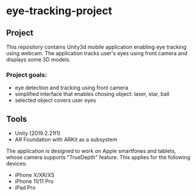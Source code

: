 # eye-tracking-project
## Project
This repository contains Unity3d mobile application enabling eye tracking using webcam.
The application tracks user's eyes using front camera and displays some 3D models.

### Project goals:
- eye detection and tracking using front camera
- simplified interface that enables chosing object: laser, star, ball
- selected object covers user eyes

## Tools
- Unity (2019.2.21f1)
- AR Foundation with ARKit as a subsystem

The application is designed to work on Apple smartfones and tablets, whose camera supports "TrueDepth" feature. This applies for the following devices:
- iPhone X/XR/XS
- iPhone 11/11 Pro
- iPad Pro

